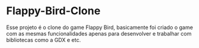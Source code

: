 # Flappy-Bird-Clone
Esse projeto é o clone do game Flappy Bird, basicamente foi criado o game com as mesmas funcionalidades apenas para desenvolver e trabalhar com bibliotecas como a GDX e etc.
